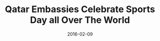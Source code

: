 ---
title: Qatar Embassies Celebrate Sports Day all Over The World
date: 2016-02-09
link: "http://www.qna.org.qa/en-us/News/16020910270015/Qatar-Embassies-Celebrate-Sports-Day-all-Over-The-World"
source: Qatar News Agency
---
